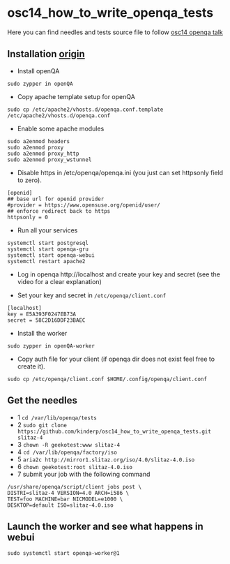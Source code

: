 # osc14_how_to_write_openqa_tests
Here you can find needles and tests source file to follow [osc14 openqa talk](https://www.youtube.com/watch?v=EM3XmaQXcLg)

## Installation [origin](https://github.com/os-autoinst/openQA/blob/master/docs/Installing.asciidoc)

* Install openQA

`sudo zypper in openQA`

* Copy apache template setup for openQA

`sudo cp /etc/apache2/vhosts.d/openqa.conf.template /etc/apache2/vhosts.d/openqa.conf`

* Enable some apache modules

```
sudo a2enmod headers
sudo a2enmod proxy
sudo a2enmod proxy_http
sudo a2enmod proxy_wstunnel
```

* Disable https in /etc/openqa/openqa.ini (you just can set httpsonly field to zero).

```
[openid]
## base url for openid provider
#provider = https://www.opensuse.org/openid/user/
## enforce redirect back to https
httpsonly = 0
```

* Run all your services
```
systemctl start postgresql
systemctl start openqa-gru
systemctl start openqa-webui
systemctl restart apache2
```

* Log in openqa http://localhost and create your key and secret (see the video for a clear explanation)

* Set your key and secret in `/etc/openqa/client.conf`

```
[localhost]
key = E5A393F0247EB73A
secret = 58C2D16DDF23BAEC
```

* Install the worker

`sudo zypper in openQA-worker`

* Copy auth file for your client (if openqa dir does not exist feel free to create it).

`sudo cp /etc/openqa/client.conf $HOME/.config/openqa/client.conf`



## Get the needles
- 1 `cd /var/lib/openqa/tests`
- 2 `sudo git clone https://github.com/kinderp/osc14_how_to_write_openqa_tests.git slitaz-4`
- 3 `chown -R geekotest:www slitaz-4`
- 4 `cd /var/lib/openqa/factory/iso`
- 5 `aria2c http://mirror1.slitaz.org/iso/4.0/slitaz-4.0.iso`
- 6 `chown geekotest:root slitaz-4.0.iso`
- 7 submit your job with the following command

```
/usr/share/openqa/script/client jobs post \
DISTRI=slitaz-4 VERSION=4.0 ARCH=i586 \
TEST=foo MACHINE=bar NICMODEL=e1000 \
DESKTOP=default ISO=slitaz-4.0.iso
```

## Launch the worker and see what happens in webui

`sudo systemctl start openqa-worker@1`
